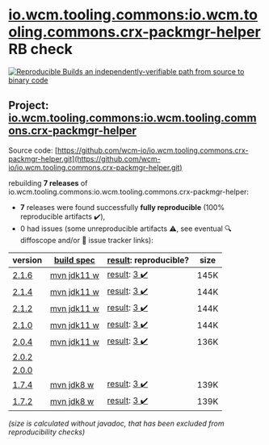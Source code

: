 [io.wcm.tooling.commons:io.wcm.tooling.commons.crx-packmgr-helper](https://central.sonatype.com/artifact/io.wcm.tooling.commons/io.wcm.tooling.commons.crx-packmgr-helper/2.1.6/versions) RB check
=======

[![Reproducible Builds](https://reproducible-builds.org/images/logos/rb.svg) an independently-verifiable path from source to binary code](https://reproducible-builds.org/)

## Project: [io.wcm.tooling.commons:io.wcm.tooling.commons.crx-packmgr-helper](https://central.sonatype.com/artifact/io.wcm.tooling.commons/io.wcm.tooling.commons.crx-packmgr-helper/2.1.6/versions)

Source code: [https://github.com/wcm-io/io.wcm.tooling.commons.crx-packmgr-helper.git](https://github.com/wcm-io/io.wcm.tooling.commons.crx-packmgr-helper.git)

rebuilding **7 releases** of io.wcm.tooling.commons:io.wcm.tooling.commons.crx-packmgr-helper:
- **7** releases were found successfully **fully reproducible** (100% reproducible artifacts :heavy_check_mark:),
- 0 had issues (some unreproducible artifacts :warning:, see eventual :mag: diffoscope and/or :memo: issue tracker links):

| version | [build spec](/BUILDSPEC.md) | [result](https://reproducible-builds.org/docs/jvm/): reproducible? | size |
| -- | --------- | ------ | -- |
| [2.1.6](https://central.sonatype.com/artifact/io.wcm.tooling.commons/io.wcm.tooling.commons.crx-packmgr-helper/2.1.6/pom) | [mvn jdk11 w](wcm-crx-packmgr-helper-2.1.6.buildspec) | [result](io.wcm.tooling.commons.crx-packmgr-helper-2.1.6.buildinfo): [3 :heavy_check_mark: ](io.wcm.tooling.commons.crx-packmgr-helper-2.1.6.buildcompare) | 145K |
| [2.1.4](https://central.sonatype.com/artifact/io.wcm.tooling.commons/io.wcm.tooling.commons.crx-packmgr-helper/2.1.4/pom) | [mvn jdk11 w](wcm-crx-packmgr-helper-2.1.4.buildspec) | [result](io.wcm.tooling.commons.crx-packmgr-helper-2.1.4.buildinfo): [3 :heavy_check_mark: ](io.wcm.tooling.commons.crx-packmgr-helper-2.1.4.buildcompare) | 144K |
| [2.1.2](https://central.sonatype.com/artifact/io.wcm.tooling.commons/io.wcm.tooling.commons.crx-packmgr-helper/2.1.2/pom) | [mvn jdk11 w](wcm-crx-packmgr-helper-2.1.2.buildspec) | [result](io.wcm.tooling.commons.crx-packmgr-helper-2.1.2.buildinfo): [3 :heavy_check_mark: ](io.wcm.tooling.commons.crx-packmgr-helper-2.1.2.buildcompare) | 144K |
| [2.1.0](https://central.sonatype.com/artifact/io.wcm.tooling.commons/io.wcm.tooling.commons.crx-packmgr-helper/2.1.0/pom) | [mvn jdk11 w](wcm-crx-packmgr-helper-2.1.0.buildspec) | [result](io.wcm.tooling.commons.crx-packmgr-helper-2.1.0.buildinfo): [3 :heavy_check_mark: ](io.wcm.tooling.commons.crx-packmgr-helper-2.1.0.buildcompare) | 144K |
| [2.0.4](https://central.sonatype.com/artifact/io.wcm.tooling.commons/io.wcm.tooling.commons.crx-packmgr-helper/2.0.4/pom) | [mvn jdk11 w](wcm-crx-packmgr-helper-2.0.4.buildspec) | [result](io.wcm.tooling.commons.crx-packmgr-helper-2.0.4.buildinfo): [3 :heavy_check_mark: ](io.wcm.tooling.commons.crx-packmgr-helper-2.0.4.buildcompare) | 136K |
| [2.0.2](https://central.sonatype.com/artifact/io.wcm.tooling.commons/io.wcm.tooling.commons.crx-packmgr-helper/2.0.2/pom) | | | |
| [2.0.0](https://central.sonatype.com/artifact/io.wcm.tooling.commons/io.wcm.tooling.commons.crx-packmgr-helper/2.0.0/pom) | | | |
| [1.7.4](https://central.sonatype.com/artifact/io.wcm.tooling.commons/io.wcm.tooling.commons.crx-packmgr-helper/1.7.4/pom) | [mvn jdk8 w](wcm-crx-packmgr-helper-1.7.4.buildspec) | [result](io.wcm.tooling.commons.crx-packmgr-helper-1.7.4.buildinfo): [3 :heavy_check_mark: ](io.wcm.tooling.commons.crx-packmgr-helper-1.7.4.buildcompare) | 139K |
| [1.7.2](https://central.sonatype.com/artifact/io.wcm.tooling.commons/io.wcm.tooling.commons.crx-packmgr-helper/1.7.2/pom) | [mvn jdk8 w](wcm-crx-packmgr-helper-1.7.2.buildspec) | [result](io.wcm.tooling.commons.crx-packmgr-helper-1.7.2.buildinfo): [3 :heavy_check_mark: ](io.wcm.tooling.commons.crx-packmgr-helper-1.7.2.buildcompare) | 139K |

<i>(size is calculated without javadoc, that has been excluded from reproducibility checks)</i>
